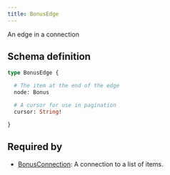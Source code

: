 ```yaml
---
title: BonusEdge
---
```


<p>An edge in a connection</p>


## Schema definition
```graphql
type BonusEdge {

  # The item at the end of the edge
  node: Bonus 

  # A cursor for use in pagination
  cursor: String! 

}
```
## Required by
* [BonusConnection](graphql/schema/bonusconnection.md): A connection to a list of items.

